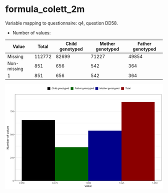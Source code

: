 # formula_colett_2m
Variable mapping to questionnaire: q4, question DD58.
- Number of values:

| Value | Total | Child genotyped | Mother genotyped | Father genotyped |
| ----- | ----- | --------------- | ---------------- | ---------------- |
| Missing | 112772 | 82699 | 71227 | 49854 |
| Non-missing | 851 | 656 | 542 | 364 |
| 1 | 851 | 656 | 542 | 364 |



![](formula_colett_2m_n.png)




